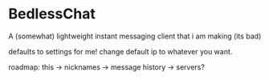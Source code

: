 # BedlessChat
A (somewhat) lightweight instant messaging client that i am making (its bad)

defaults to settings for me!
change default ip to whatever you want.

roadmap:
this -> nicknames -> message history -> servers?
